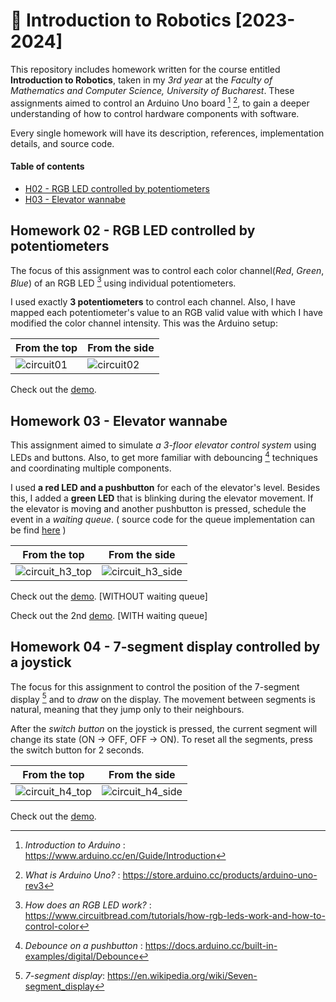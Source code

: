# 🤖 Introduction to Robotics [2023-2024]

This repository includes homework written for the course entitled **Introduction to Robotics**, taken in my _3rd year_ at the _Faculty of Mathematics and Computer Science, University of Bucharest_. These assignments aimed to control an Arduino Uno board [^1] [^2], to gain a deeper understanding of how to control hardware components with software. 

Every single homework will have its description, references, implementation details, and source code. 

#### Table of contents
- [H02 - RGB LED controlled by potentiometers](#homework-02)
- [H03 - Elevator wannabe](#homework-03)

## Homework 02 - RGB LED controlled by potentiometers
The focus of this assignment was to control each color channel(_Red_, _Green_, _Blue_) of an RGB LED [^3] using individual potentiometers. 

I used exactly **3 potentiometers** to control each channel. Also, I have mapped each potentiometer's value to an RGB valid value with which I have modified the color channel intensity. This was the Arduino setup:

| From the top | From the side|
| ---------- | ---------- |
| ![circuit01](https://github.com/VladWero08/IntroductionToRobotics/assets/77508081/fa89d0c7-f157-47c2-8284-5bd2edd08d8d) | ![circuit02](https://github.com/VladWero08/IntroductionToRobotics/assets/77508081/dac2c372-9510-41cc-987e-60f4b6065b7a) | 

Check out the <a href="https://youtube.com/shorts/dFWHFmvstL8?feature=share" target="_blank">demo</a>.

## Homework 03 - Elevator wannabe
This assignment aimed to simulate _a 3-floor elevator control system_ using LEDs and buttons. Also, to get more familiar with debouncing [^4] techniques and coordinating multiple components.

I used **a red LED and a pushbutton** for each of the elevator's level. Besides this, I added a **green LED** that is blinking during the elevator movement.
If the elevator is moving and another pushbutton is pressed, schedule the event in a _waiting queue_. ( source code for the queue implementation can be find [here](https://github.com/sdesalas/Arduino-Queue.h) )

| From the top | From the side|
| ---------- | ---------- |
| ![circuit_h3_top](https://github.com/VladWero08/IntroductionToRobotics/assets/77508081/65e59c57-b88b-4305-ae58-7666abb763f7) |![circuit_h3_side](https://github.com/VladWero08/IntroductionToRobotics/assets/77508081/2e3b1604-4ef2-4801-b4eb-780360071633) |

Check out the <a href="https://youtube.com/shorts/Dna8v8pamGY" target="_blank">demo</a>. [WITHOUT waiting queue]

Check out the 2nd <a href="https://youtube.com/shorts/a4mvA3g6lFc?feature=share" targel="_blank">demo</a>. [WITH waiting queue]

## Homework 04 - 7-segment display controlled by a joystick
The focus for this assignment to control the position of the 7-segment display [^5] and to _draw_ on the display. The movement between segments is natural, meaning that they jump only to their neighbours.

After the _switch button_ on the joystick is pressed, the current segment will change its state (ON -> OFF, OFF -> ON). To reset all the segments, press the switch button for 2 seconds.

| From the top | From the side|
| ---------- | ---------- |
| ![circuit_h4_top](https://github.com/VladWero08/IntroductionToRobotics/assets/77508081/917d96ae-88f7-4547-8046-e60cd0960568) | ![circuit_h4_side](https://github.com/VladWero08/IntroductionToRobotics/assets/77508081/aff6561a-888f-4102-8a02-0371cb09ddd0) |

Check out the <a href="https://youtube.com/shorts/6vFm29PpfPI">demo</a>. 

[^1]: _Introduction to Arduino_ : https://www.arduino.cc/en/Guide/Introduction
[^2]: _What is Arduino Uno?_ : https://store.arduino.cc/products/arduino-uno-rev3
[^3]: _How does an RGB LED work?_ : https://www.circuitbread.com/tutorials/how-rgb-leds-work-and-how-to-control-color
[^4]: _Debounce on a pushbutton_ : https://docs.arduino.cc/built-in-examples/digital/Debounce
[^5]: _7-segment display_: https://en.wikipedia.org/wiki/Seven-segment_display
